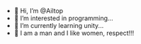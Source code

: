 - 👋 Hi, I’m @Ailtop
- 👀 I’m interested in programming...
- 🌱 I’m currently learning unity...
- 💞️ I am a man and I like women, respect!!!

<!---
Ailtop/Ailtop is a ✨ special ✨ repository because its `README.md` (this file) appears on your GitHub profile.
You can click the Preview link to take a look at your changes.
--->
